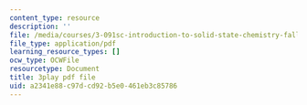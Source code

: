 ```yaml
---
content_type: resource
description: ''
file: /media/courses/3-091sc-introduction-to-solid-state-chemistry-fall-2010/a2341e88c97dcd92b5e0461eb3c85786_AFS4JbQGB0c.pdf
file_type: application/pdf
learning_resource_types: []
ocw_type: OCWFile
resourcetype: Document
title: 3play pdf file
uid: a2341e88-c97d-cd92-b5e0-461eb3c85786
---
```

